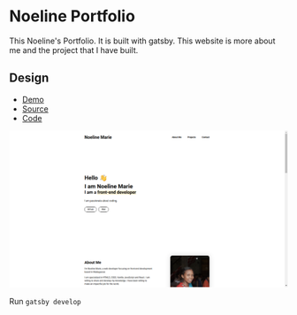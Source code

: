 # Noeline Portfolio

This Noeline's Portfolio. It is built with gatsby. This website is more about me and the project that I have built.

## Design

- [Demo](https://noeline-portfolio.vercel.app/)
- [Source](https://www.gatsbyjs.com/starters/konstantinmuenster/gatsby-starter-portfolio-minimal)
- [Code](https://github.com/vakodrazan/noeline-portfolio)

![Screenshot](design-screenshot.png)

Run `gatsby develop`
